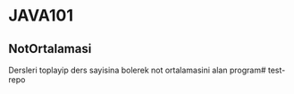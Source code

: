 # JAVA101

## NotOrtalamasi
Dersleri toplayip ders sayisina bolerek not ortalamasini alan program# test-repo
